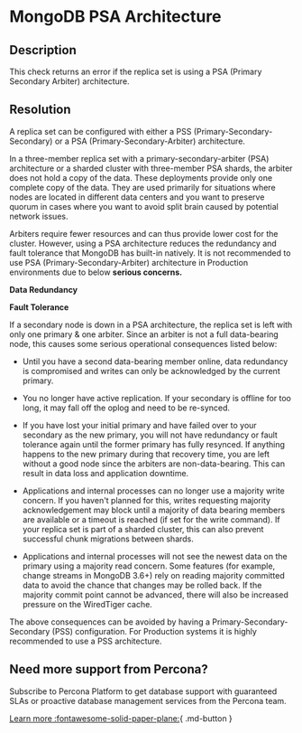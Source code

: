 # MongoDB PSA Architecture

## Description
This check returns an error if the replica set is using a PSA (Primary Secondary Arbiter) architecture.

## Resolution

A replica set can be configured with either a PSS (Primary-Secondary-Secondary) or a PSA (Primary-Secondary-Arbiter) architecture.

In a three-member replica set with a primary-secondary-arbiter (PSA) architecture or a sharded cluster with three-member PSA shards, the arbiter does not hold a copy of the data. These deployments provide only one complete copy of the data. They are used primarily for situations where nodes are located in different data centers and you want to preserve quorum in cases where you want to avoid split brain caused by potential network issues.

Arbiters require fewer resources and can thus provide lower cost for the cluster. However, using a PSA architecture reduces the redundancy and fault tolerance that MongoDB has built-in natively. It is not recommended to use PSA (Primary-Secondary-Arbiter) architecture in Production environments due to below **serious concerns.**

**Data Redundancy**

**Fault Tolerance**

If a secondary node is down in a PSA architecture, the replica set is left  with only one primary & one arbiter.  Since an arbiter is not a full data-bearing node, this causes some serious operational consequences listed below:

- Until you have a second data-bearing member online, data redundancy is compromised and writes can only be acknowledged by the current primary.

- You no longer have active replication. If your secondary is offline for too long, it may fall off the oplog and need to be re-synced.

- If you have lost your initial primary and have failed over to your secondary as the new primary, you will not have redundancy or fault tolerance again until the former primary has fully resynced. If anything happens to the new primary during that recovery time, you are left without a good node since the arbiters are non-data-bearing. This can result in data loss and application downtime.

- Applications and internal processes can no longer use a majority write concern. If you haven't planned for this, writes requesting majority acknowledgement may block until a majority of data bearing members are available or a timeout is reached (if set for the write command). If your replica set is part of a sharded cluster, this can also prevent successful chunk migrations between shards.

- Applications and internal processes will not see the newest data on the primary using a majority read concern. Some features (for example, change streams in MongoDB 3.6+) rely on reading majority committed data to avoid the chance that changes may be rolled back. If the majority commit point cannot be advanced, there will also be increased pressure on the WiredTiger cache.

The above consequences can be avoided by having a Primary-Secondary-Secondary (PSS) configuration.  For Production systems it is highly recommended to use a PSS architecture.


## Need more support from Percona?
Subscribe to Percona Platform to get database support with guaranteed SLAs or proactive database management services from the Percona team.

[Learn more :fontawesome-solid-paper-plane:](https://per.co.na/subscribe){ .md-button }
